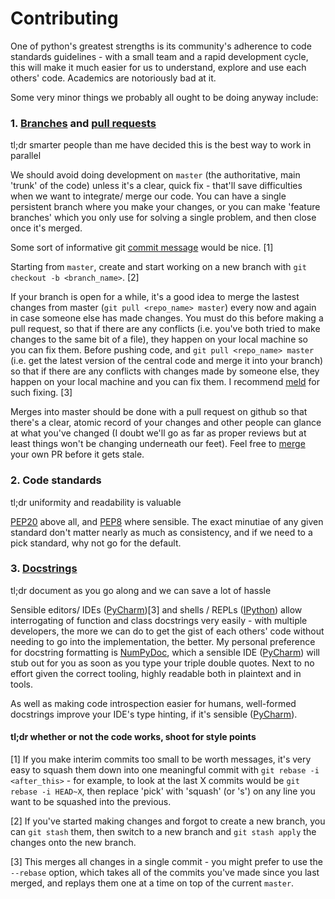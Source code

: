 # Contributing

One of python's greatest strengths is its community's adherence to code standards guidelines - with a small team and a rapid development cycle, this will make it much easier for us to understand, explore and use each others' code. Academics are notoriously bad at it.

Some very minor things we probably all ought to be doing anyway include:

### 1. [Branches](https://help.github.com/articles/about-branches/) and [pull requests](https://help.github.com/articles/about-pull-requests/)

tl;dr smarter people than me have decided this is the best way to work in parallel

We should avoid doing development on `master` (the authoritative, main 'trunk' of the code) unless it's a clear, quick fix - that'll save difficulties when we want to integrate/ merge our code. You can have a single persistent branch where you make your changes, or you can make 'feature branches' which you only use for solving a single problem, and then close once it's merged.

Some sort of informative git [commit message](https://robots.thoughtbot.com/5-useful-tips-for-a-better-commit-message) would be nice. [1]

Starting from `master`, create and start working on a new branch with `git checkout -b <branch_name>`. [2]

If your branch is open for a while, it's a good idea to merge the lastest changes from master (`git pull <repo_name> master`) every now and again in case someone else has made changes. You must do this before making a pull request, so that if there are any conflicts (i.e. you've both tried to make changes to the same bit of a file), they happen on your local machine so you can fix them. Before pushing code, and `git pull <repo_name> master` (i.e. get the latest version of the central code and merge it into your branch) so that if there are any conflicts with changes made by someone else, they happen on your local machine and you can fix them. I recommend [meld](http://meldmerge.org/) for such fixing. [3]

Merges into master should be done with a pull request on github so that there's a clear, atomic record of your changes and other people can glance at what you've changed (I doubt we'll go as far as proper reviews but at least things won't be changing underneath our feet). Feel free to [merge](https://help.github.com/articles/merging-a-pull-request/) your own PR before it gets stale.

### 2. Code standards

tl;dr uniformity and readability is valuable

[PEP20](https://www.python.org/dev/peps/pep-0020/) above all, and [PEP8](https://www.python.org/dev/peps/pep-0008/) where sensible. The exact minutiae of any given standard don't matter nearly as much as consistency, and if we need to a pick standard, why not go for the default.

### 3. [Docstrings](https://www.python.org/dev/peps/pep-0257/#what-is-a-docstring)

tl;dr document as you go along and we can save a lot of hassle

Sensible editors/ IDEs ([PyCharm](https://www.jetbrains.com/pycharm/))[3] and shells / REPLs ([IPython](https://ipython.org/)) allow interrogating of function and class docstrings very easily - with multiple developers, the more we can do to get the gist of each others' code without needing to go into the implementation, the better. My personal preference for docstring formatting is [NumPyDoc](https://github.com/numpy/numpy/blob/master/doc/HOWTO_DOCUMENT.rst.txt), which a sensible IDE ([PyCharm](https://www.jetbrains.com/pycharm/)) will stub out for you as soon as you type your triple double quotes. Next to no effort given the correct tooling, highly readable both in plaintext and in tools.

As well as making code introspection easier for humans, well-formed docstrings improve your IDE's type hinting, if it's sensible ([PyCharm](https://www.jetbrains.com/pycharm/)).

#### tl;dr whether or not the code works, shoot for style points

[1] If you make interim commits too small to be worth messages, it's very easy to squash them down into one meaningful commit with `git rebase -i <after_this>` - for example, to look at the last X commits would be `git rebase -i HEAD~X`, then replace 'pick' with 'squash' (or 's') on any line you want to be squashed into the previous.

[2] If you've started making changes and forgot to create a new branch, you can `git stash` them, then switch to a new branch and `git stash apply` the changes onto the new branch.

[3] This merges all changes in a single commit - you might prefer to use the `--rebase` option, which takes all of the commits you've made since you last merged, and replays them one at a time on top of the current `master`.
